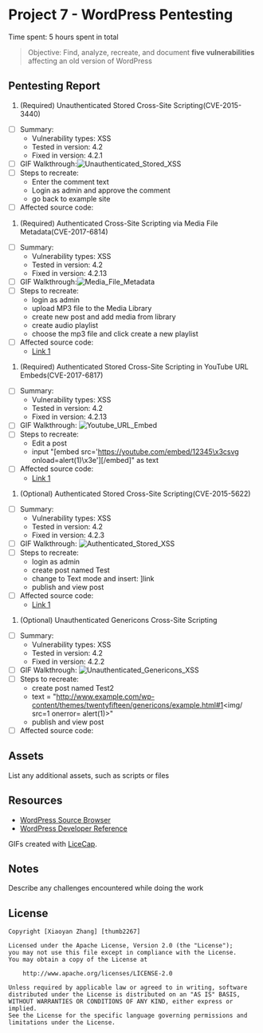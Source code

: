 # Project 7 - WordPress Pentesting

Time spent: 5 hours spent in total

> Objective: Find, analyze, recreate, and document **five vulnerabilities** affecting an old version of WordPress

## Pentesting Report

1. (Required) Unauthenticated Stored Cross-Site Scripting(CVE-2015-3440)
  - [ ] Summary: 
    - Vulnerability types: XSS
    - Tested in version: 4.2
    - Fixed in version: 4.2.1
  - [ ] GIF Walkthrough:![Unauthenticated_Stored_XSS](Unauthenticated_Stored_XSS.gif)
  - [ ] Steps to recreate: 
     - Enter the comment text
     - Login as admin and approve the comment
     - go back to example site
  - [ ] Affected source code:
1. (Required) Authenticated Cross-Site Scripting via Media File Metadata(CVE-2017-6814)
  - [ ] Summary: 
    - Vulnerability types: XSS
    - Tested in version: 4.2
    - Fixed in version: 4.2.13
  - [ ] GIF Walkthrough:![Media_File_Metadata](Media_File_Metadata.gif)
  - [ ] Steps to recreate: 
    - login as admin 
    - upload MP3 file to the Media Library
    - create new post and add media from library
    - create audio playlist
    - choose the mp3 file and click create a new playlist
  - [ ] Affected source code:
    - [Link 1](https://build.trac.wordpress.org/browser/tags/4.2/wp-includes/media.php)
1. (Required) Authenticated Stored Cross-Site Scripting in YouTube URL Embeds(CVE-2017-6817)
  - [ ] Summary: 
    - Vulnerability types: XSS
    - Tested in version: 4.2
    - Fixed in version: 4.2.13
  - [ ] GIF Walkthrough: ![Youtube_URL_Embed](Youtube_URL_Embed.gif)
  - [ ] Steps to recreate: 
    - Edit a post
    - input "[embed src='https://youtube.com/embed/12345\x3csvg onload=alert(1)\x3e'][/embed]" as text
  - [ ] Affected source code:
    - [Link 1](https://github.com/WordPress/WordPress/commit/419c8d97ce8df7d5004ee0b566bc5e095f0a6ca8)
1. (Optional) Authenticated Stored Cross-Site Scripting(CVE-2015-5622)
  - [ ] Summary: 
    - Vulnerability types: XSS
    - Tested in version: 4.2
    - Fixed in version: 4.2.3
  - [ ] GIF Walkthrough: ![Authenticated_Stored_XSS](Authenticated_Stored_XSS.gif)
  - [ ] Steps to recreate: 
    - login as admin
    - create post named Test
    - change to Text mode and insert: <a href="[caption code=">]</a><a title=" onmouseover=alert('test')  ">link</a>
    - publish and view post
  - [ ] Affected source code:
    - [Link 1](https://build.trac.wordpress.org/browser/tags/4.2/wp-includes/shortcodes.php)
1. (Optional) Unauthenticated Genericons Cross-Site Scripting
  - [ ] Summary: 
    - Vulnerability types: XSS
    - Tested in version: 4.2 
    - Fixed in version: 4.2.2
  - [ ] GIF Walkthrough: ![Unauthenticated_Genericons_XSS](Unauthenticated_Genericons_XSS.gif)
  - [ ] Steps to recreate: 
    - create post named Test2
    - text = "http://www.example.com/wp-content/themes/twentyfifteen/genericons/example.html#1<img/ src=1 onerror= alert(1)>"
    - publish and view post
  - [ ] Affected source code:

## Assets

List any additional assets, such as scripts or files

## Resources

- [WordPress Source Browser](https://core.trac.wordpress.org/browser/)
- [WordPress Developer Reference](https://developer.wordpress.org/reference/)

GIFs created with [LiceCap](http://www.cockos.com/licecap/).

## Notes

Describe any challenges encountered while doing the work

## License

    Copyright [Xiaoyan Zhang] [thumb2267]

    Licensed under the Apache License, Version 2.0 (the "License");
    you may not use this file except in compliance with the License.
    You may obtain a copy of the License at

        http://www.apache.org/licenses/LICENSE-2.0

    Unless required by applicable law or agreed to in writing, software
    distributed under the License is distributed on an "AS IS" BASIS,
    WITHOUT WARRANTIES OR CONDITIONS OF ANY KIND, either express or implied.
    See the License for the specific language governing permissions and
    limitations under the License.
